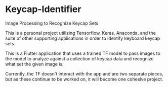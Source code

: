 # Keycap-Identifier
Image Processing to Recognize Keycap Sets

This is a personal project utilizing Tensorflow, Keras, Anaconda, and the suite of other supporting applications in order to identify keyboard keycap sets.

This is a Flutter application that uses a trained TF model to pass images to the model to analyze against a collection of keycap data and recognize what set the given image is.

Currently, the TF doesn't interact with the app and are two separate pieces, but as these continue to be worked on, it will become one cohesive project.
